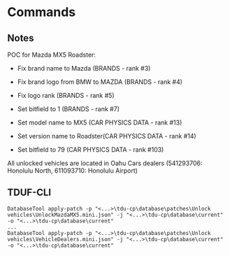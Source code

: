 # Commands

## Notes

POC for Mazda MX5 Roadster:

- Fix brand name to Mazda (BRANDS - rank #3)
- Fix brand logo from BMW to MAZDA (BRANDS - rank #4)
- Fix logo rank (BRANDS - rank #5)
- Set bitfield to 1 (BRANDS - rank #7)

- Set model name to MX5 (CAR PHYSICS DATA - rank #13)
- Set version name to Roadster(CAR PHYSICS DATA - rank #14)
- Set bitfield to 79 (CAR PHYSICS DATA - rank #103)

All unlocked vehicles are located in Oahu Cars dealers (541293706: Honolulu North, 611093710: Honolulu Airport) 

## TDUF-CLI

    DatabaseTool apply-patch -p "<...>\tdu-cp\database\patches\Unlock vehicles\UnlockMazdaMX5.mini.json" -j "<...>\tdu-cp\database\current" -o "<...>\tdu-cp\database\current"
    ...
    DatabaseTool apply-patch -p "<...>\tdu-cp\database\patches\Unlock vehicles\VehicleDealers.mini.json" -j "<...>\tdu-cp\database\current" -o "<...>\tdu-cp\database\current"


    
